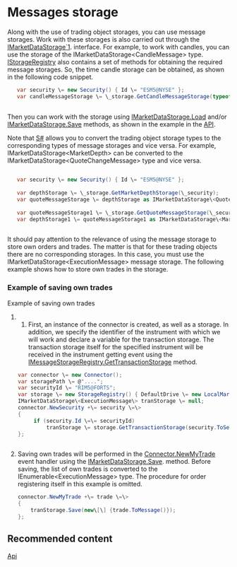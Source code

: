 # Messages storage

Along with the use of trading object storages, you can use message storages. Work with these storages is also carried out through the [IMarketDataStorage\`1](../api/StockSharp.Algo.Storages.IMarketDataStorage`1.html). interface. For example, to work with candles, you can use the storage of the IMarketDataStorage\<CandleMessage\> type. [IStorageRegistry](../api/StockSharp.Algo.Storages.IStorageRegistry.html) also contains a set of methods for obtaining the required message storages. So, the time candle storage can be obtained, as shown in the following code snippet. 

```cs
   var security \= new Security() { Id \= "ESM5@NYSE" };
   var candleMessageStorage \= \_storage.GetCandleMessageStorage(typeof(TimeFrameCandleMessage), security, TimeSpan.FromMinutes(1));
	
```

Then you can work with the storage using [IMarketDataStorage.Load](../api/StockSharp.Algo.Storages.IMarketDataStorage.Load.html) and\/or [IMarketDataStorage.Save](../api/StockSharp.Algo.Storages.IMarketDataStorage.Save.html) methods, as shown in the example in the [API](StoragesApi.md). 

Note that [S\#](StockSharpAbout.md) allows you to convert the trading object storage types to the corresponding types of message storages and vice versa. For example, IMarketDataStorage\<MarketDepth\> can be converted to the IMarketDataStorage\<QuoteChangeMessage\> type and vice versa. 

```cs
	
   var security \= new Security() { Id \= "ESM5@NYSE" };
   
   var depthStorage \= \_storage.GetMarketDepthStorage(\_security);
   var quoteMessageStorage \= depthStorage as IMarketDataStorage\<QuoteChangeMessage\>;
   
   var quoteMessageStorage1 \= \_storage.GetQuoteMessageStorage(\_security);
   var depthStorage1 \= quoteMessageStorage1 as IMarketDataStorage\<MarketDepth\>;
	
```

It should pay attention to the relevance of using the message storage to store own orders and trades. The matter is that for these trading objects there are no corresponding storages. In this case, you must use the IMarketDataStorage\<ExecutionMessage\> message storage. The following example shows how to store own trades in the storage. 

### Example of saving own trades

Example of saving own trades

1. 1. First, an instance of the connector is created, as well as a storage. In addition, we specify the identifier of the instrument with which we will work and declare a variable for the transaction storage. The transaction storage itself for the specified instrument will be received in the instrument getting event using the [IMessageStorageRegistry.GetTransactionStorage](../api/StockSharp.Algo.Storages.IMessageStorageRegistry.GetTransactionStorage.html) method. 

   ```cs
   var connector \= new Connector();
   var storagePath \= @"....";
   var securityId \= "RIM5@FORTS";
   var storage \= new StorageRegistry() { DefaultDrive \= new LocalMarketDataDrive(storagePath) };
   IMarketDataStorage\<ExecutionMessage\> tranStorage \= null;
   connector.NewSecurity +\= security \=\>
   {
   		if (security.Id \=\= securityId)
   			tranStorage \= storage.GetTransactionStorage(security.ToSecurityId());
   };
    
   ```
2. Saving own trades will be performed in the [Connector.NewMyTrade](../api/StockSharp.Algo.Connector.NewMyTrade.html) event handler using the [IMarketDataStorage.Save](../api/StockSharp.Algo.Storages.IMarketDataStorage.Save.html). method. Before saving, the list of own trades is converted to the IEnumerable\<ExecutionMessage\> type. The procedure for order registering itself in this example is omitted. 

   ```cs
   connector.NewMyTrade +\= trade \=\>
   {
       tranStorage.Save(new\[\] {trade.ToMessage()});
   };
   ```

## Recommended content

[Api](StoragesApi.md)

